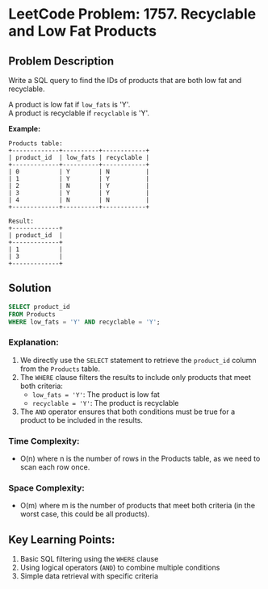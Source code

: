 # LeetCode Problem: 1757. Recyclable and Low Fat Products

## Problem Description

Write a SQL query to find the IDs of products that are both low fat and recyclable.

A product is low fat if `low_fats` is 'Y'.<br>
A product is recyclable if `recyclable` is 'Y'.

**Example:**

```
Products table:
+-------------+----------+------------+
| product_id  | low_fats | recyclable |
+-------------+----------+------------+
| 0           | Y        | N          |
| 1           | Y        | Y          |
| 2           | N        | Y          |
| 3           | Y        | Y          |
| 4           | N        | N          |
+-------------+----------+------------+

Result:
+-------------+
| product_id  |
+-------------+
| 1           |
| 3           |
+-------------+
```

## Solution

```sql
SELECT product_id
FROM Products
WHERE low_fats = 'Y' AND recyclable = 'Y';
```

### Explanation:

1. We directly use the `SELECT` statement to retrieve the `product_id` column from the `Products` table.
2. The `WHERE` clause filters the results to include only products that meet both criteria:
   - `low_fats = 'Y'`: The product is low fat
   - `recyclable = 'Y'`: The product is recyclable
3. The `AND` operator ensures that both conditions must be true for a product to be included in the results.

### Time Complexity:

- O(n) where n is the number of rows in the Products table, as we need to scan each row once.

### Space Complexity:

- O(m) where m is the number of products that meet both criteria (in the worst case, this could be all products).

## Key Learning Points:

1. Basic SQL filtering using the `WHERE` clause
2. Using logical operators (`AND`) to combine multiple conditions
3. Simple data retrieval with specific criteria
